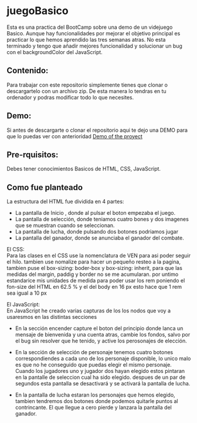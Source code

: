 # juegoBasico

Esta es una practica del BootCamp sobre una demo de un videjuego Basico. Aunque hay funcionalidades por mejorar el objetivo principal es practicar lo que hemos aprendido las tres semanas atras. No esta terminado y tengo que añadir mejores funcionalidad  y solucionar un bug con el backgroundColor del JavaScript.

## Contenido:

Para trabajar con este repositorio simplemente tienes que clonar o descargartelo con un archivo zip. De esta manera lo tendras en tu ordenador y podras modificar todo lo que necesites.

## Demo:

Si antes de descargarte o clonar el repositorio aqui te dejo una DEMO para que lo puedas ver con anterioridad 
[Demo of the proyect](https://manuemendoza.github.io/juegoBasico/)
## Pre-rquisitos:

Debes tener conocimientos Basicos de HTML, CSS, JavaScript.

## Como fue planteado

La estructura del HTML fue dividida en 4 partes:

* La pantalla de Inicio , donde al pulsar el boton empezaba el juego.
* La pantalla de selección, donde teniamos cuatro bones y dos imagenes que se muestran cuando se seleccionan.
* La pantalla de lucha, donde pulsando dos botones podriamos jugar  
* La pantalla del ganador, donde se anunciaba el ganador del combate.

El CSS:
<br>
Para las clases en el CSS use la nomenclatura de VEN para asi poder seguir el hilo. 
tambien use nomalize para hacer un pequeño resteo a la pagina, tambien puse el box-sizing: boder-box y box-sizing: inherit, para que las medidas del margin, paddig  y border no se me acumularan. por untimo estandarice mis unidades de medida para poder usar los rem poniendo el fon-size del HTML en 62.5 % y el del body en 16 px esto hace que 1 rem sea igual a 10 px

El JavaScript:
<br>
En JavaScript he creado varias capturas de los los nodos que voy a usaresmos en las distintas secciones 


* En la sección encender capture el boton del principio donde lanca un mensaje de bienvenida y una cuenta atras, cambie los fondos, salvo por el bug sin resolver que he tenido, y active los perosonajes de elección.

* En la sección de selección de personaje  tenemos cuatro botones correspondiendes a cada uno de los personaje disponible, lo unico malo es que no he conseguido que puedas elegir el mismo personaje. Cuando los jugadores uno y jugador dos  hayan elegido estos pintaran en la pantalle de seleccion  cual ha sido elegido. despues de un par de segundos esta pantalla se desactivará y se activará la pantalla de lucha.

* En la pantalla de lucha estaran los personajes  que hemos elegido, tambien tendremos dos botones donde podemos quitarle puntos al contrincante. El que llegue a cero pierde y lanzara la pantalla del ganador.

